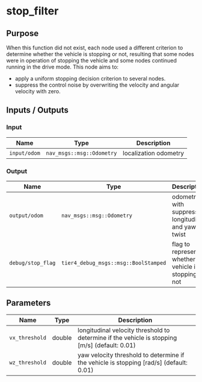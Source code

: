 # stop_filter

## Purpose

When this function did not exist, each node used a different criterion to determine whether the vehicle is stopping or not, resulting that some nodes were in operation of stopping the vehicle and some nodes continued running in the drive mode.
This node aims to:

- apply a uniform stopping decision criterion to several nodes.
- suppress the control noise by overwriting the velocity and angular velocity with zero.

## Inputs / Outputs

### Input

| Name         | Type                      | Description           |
| ------------ | ------------------------- | --------------------- |
| `input/odom` | `nav_msgs::msg::Odometry` | localization odometry |

### Output

| Name              | Type                                    | Description                                              |
| ----------------- | --------------------------------------- | -------------------------------------------------------- |
| `output/odom`     | `nav_msgs::msg::Odometry`               | odometry with suppressed longitudinal and yaw twist      |
| `debug/stop_flag` | `tier4_debug_msgs::msg::BoolStamped` | flag to represent whether the vehicle is stopping or not |

## Parameters

| Name           | Type   | Description                                                                                   |
| -------------- | ------ | --------------------------------------------------------------------------------------------- |
| `vx_threshold` | double | longitudinal velocity threshold to determine if the vehicle is stopping [m/s] (default: 0.01) |
| `wz_threshold` | double | yaw velocity threshold to determine if the vehicle is stopping [rad/s] (default: 0.01)        |
